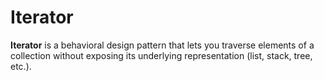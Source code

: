 # Iterator

**Iterator** is a behavioral design pattern that lets you traverse elements of a collection without exposing its underlying representation (list, stack, tree, etc.).
